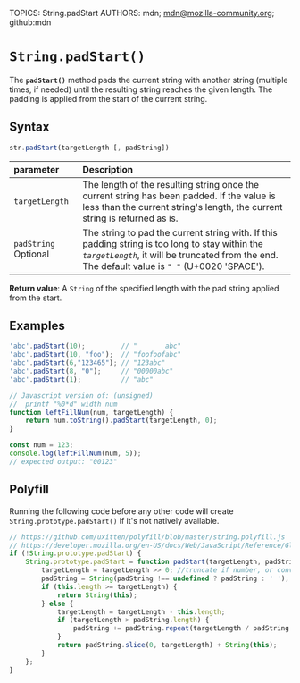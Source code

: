 TOPICS: String.padStart
AUTHORS: mdn; mdn@mozilla-community.org; github:mdn

# `String.padStart()`

The **`padStart()`** method pads the current string with another string (multiple times, if needed)
until the resulting string reaches the given length. The padding is applied from the start of the
current string.

## Syntax

```javascript
str.padStart(targetLength [, padString])
```

| parameter | Description |
| :-- | :-- |
| `targetLength` | The length of the resulting string once the current string has been padded. If the value is less than the current string's length, the current string is returned as is. |
| `padString` Optional | The string to pad the current string with. If this padding string is too long to stay within the *`targetLength`*, it will be truncated from the end. The default value is `" "` (U+0020 'SPACE').

**Return value**: A `String` of the specified length with the pad string applied from the start.

## Examples

```javascript
'abc'.padStart(10);         // "       abc"
'abc'.padStart(10, "foo");  // "foofoofabc"
'abc'.padStart(6,"123465"); // "123abc"
'abc'.padStart(8, "0");     // "00000abc"
'abc'.padStart(1);          // "abc"
```

```javascript
// Javascript version of: (unsigned)
//  printf "%0*d" width num
function leftFillNum(num, targetLength) {
    return num.toString().padStart(targetLength, 0);
}

const num = 123;
console.log(leftFillNum(num, 5));
// expected output: "00123"
```

## Polyfill

Running the following code before any other code will create `String.prototype.padStart()` if it's
not natively available.

```javascript
// https://github.com/uxitten/polyfill/blob/master/string.polyfill.js
// https://developer.mozilla.org/en-US/docs/Web/JavaScript/Reference/Global_Objects/String/padStart
if (!String.prototype.padStart) {
    String.prototype.padStart = function padStart(targetLength, padString) {
        targetLength = targetLength >> 0; //truncate if number, or convert non-number to 0;
        padString = String(padString !== undefined ? padString : ' ');
        if (this.length >= targetLength) {
            return String(this);
        } else {
            targetLength = targetLength - this.length;
            if (targetLength > padString.length) {
                padString += padString.repeat(targetLength / padString.length); //append to original to ensure we are longer than needed
            }
            return padString.slice(0, targetLength) + String(this);
        }
    };
}
```
